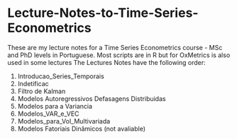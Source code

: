 # Lecture-Notes-to-Time-Series-Econometrics
These are my lecture notes for a Time Series Econometrics course - MSc and PhD levels in Portuguese. 
Most scripts are in R but for OxMetrics is also used in some lectures
The Lectures Notes have the following order:
1. Introducao_Series_Temporais
2. Indetificac
3. Filtro de Kalman
4. Modelos Autoregressivos Defasagens Distribuidas
5. Modelos para a Variancia
6. Modelos_VAR_e_VEC
7. Modelos_para_Vol_Multivariada
8. Modelos Fatoriais Dinâmicos (not avaliable)

